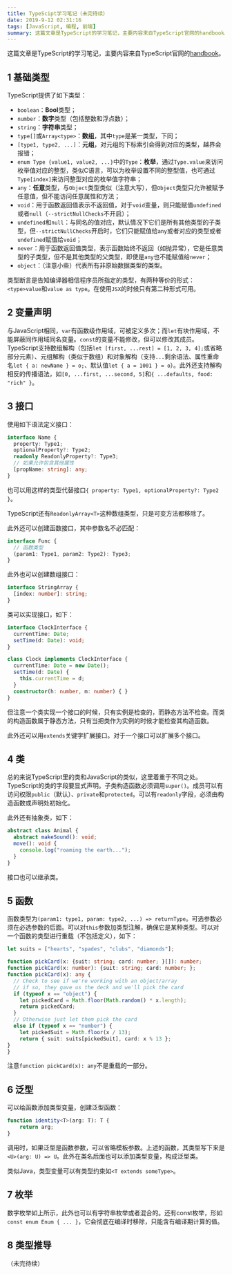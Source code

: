 ```yaml
---
title: TypeScipt学习笔记（未完待续）
date: 2019-9-12 02:31:16
tags: [JavaScript, 编程, 前端]
summary: 这篇文章是TypeScript的学习笔记，主要内容来自TypeScript官网的handbook。
---
```


这篇文章是TypeScript的学习笔记，主要内容来自TypeScript官网的[handbook](https://www.typescriptlang.org/docs/handbook/basic-types.html)。

## 1 基础类型

TypeScript提供了如下类型：

- `boolean`：**Bool**类型；
- `number`：**数字**类型（包括整数和浮点数）；
- `string`：**字符串**类型；
- `type[]`或`Array<type>`：**数组**，其中`type`是某一类型，下同；
- `[type1, type2, ...]`：**元组**，对元组的下标索引会得到对应的类型，越界会报错；
- `enum Type {value1, value2, ...}`中的`Type`：**枚举**，通过`Type.value`来访问枚举值对应的整型，类似C语言，可以为枚举设置不同的整型值，也可通过`Type[index]`来访问整型对应的枚举值字符串；
- `any`：**任意**类型，与`Object`类型类似（注意大写），但`Object`类型只允许被赋予任意值，但不能访问任意属性和方法；
- `void`：用于函数返回值表示不返回值，对于`void`变量，则只能赋值`undefined`或者`null`（`--strictNullChecks`不开启）；
- `undefined`和`null`：与同名的值对应，默认情况下它们是所有其他类型的子类型，但`--strictNullChecks`开启时，它们只能赋值给`any`或者对应的类型或者`undefined`赋值给`void`；
- `never`：用于函数返回值类型，表示函数始终不返回（如抛异常），它是任意类型的子类型，但不是其他类型的父类型，即使是`any`也不能赋值给`never`；
- `object`：（注意小些）代表所有非原始数据类型的类型。

类型断言是告知编译器相信程序员所指定的类型，有两种等价的形式：`<type>value`和`value as type`。在使用`JSX`的时候只有第二种形式可用。

## 2 变量声明

与JavaScript相同，`var`有函数级作用域，可被定义多次；而`let`有块作用域，不能屏蔽同作用域同名变量。`const`的变量不能修改，但可以修改其成员。TypeScript支持数组解构（包括`let [first, ...rest] = [1, 2, 3, 4];`或省略部分元素）、元组解构（类似于数组）和对象解构（支持`...`剩余语法、属性重命名`let { a: newName } = o;`、默认值`let { a = 1001 } = o`）。此外还支持解构相反的传播语法，如`[0, ...first, ...second, 5]`和`{ ...defaults, food: "rich" }`。

## 3 接口

使用如下语法定义接口：

```typescript
interface Name {
  property: Type1;
  optionalProperty?: Type2;
  readonly ReadonlyProperty?: Type3;
  // 如果允许包含其他属性
  [propName: string]: any;
}
```

也可以用这样的类型代替接口`{ property: Type1, optionalProperty?: Type2 }`。

TypeScript还有`ReadonlyArray<T>`这种数组类型，只是可变方法都移除了。

此外还可以创建函数接口，其中参数名不必匹配：

```typescript
interface Func {
  // 函数类型
  (param1: Type1, param2: Type2): Type3;
}
```

此外也可以创建数组接口：

```typescript
interface StringArray {
  [index: number]: string;
}
```

类可以实现接口，如下：

```typescript
interface ClockInterface {
  currentTime: Date;
  setTime(d: Date): void;
}

class Clock implements ClockInterface {
  currentTime: Date = new Date();
  setTime(d: Date) {
    this.currentTime = d;
  }
  constructor(h: number, m: number) { }
}
```

但注意一个类实现一个接口的时候，只有实例是检查的，而静态方法不检查。而类的构造函数属于静态方法，只有当把类作为实例的时候才能检查其构造函数。

此外还可以用`extends`关键字扩展接口。对于一个接口可以扩展多个接口。

## 4 类

总的来说TypeScript里的类和JavaScript的类似，这里着重于不同之处。TypeScript的类的字段要显式声明。子类构造函数必须调用`super()`。成员可以有访问权限`public`（默认）、`private`和`protected`。可以有`readonly`字段，必须由构造函数或声明处初始化。

此外还有抽象类，如下：

```typescript
abstract class Animal {
  abstract makeSound(): void;
  move(): void {
    console.log("roaming the earth...");
  }
}
```

接口也可以继承类。

## 5 函数

函数类型为`(param1: type1, param: type2, ...) => returnType`。可选参数必须在必选参数的后面。可以对`this`参数加类型注解，确保它是某种类型。可以对一个函数的类型进行重载（不包括定义），如下：

```typescript
let suits = ["hearts", "spades", "clubs", "diamonds"];

function pickCard(x: {suit: string; card: number; }[]): number;
function pickCard(x: number): {suit: string; card: number; };
function pickCard(x): any {
  // Check to see if we're working with an object/array
  // if so, they gave us the deck and we'll pick the card
  if (typeof x == "object") {
    let pickedCard = Math.floor(Math.random() * x.length);
    return pickedCard;
  }
  // Otherwise just let them pick the card
  else if (typeof x == "number") {
    let pickedSuit = Math.floor(x / 13);
    return { suit: suits[pickedSuit], card: x % 13 };
}
}
```

注意`function pickCard(x): any`不是重载的一部分。

## 6 泛型

可以给函数添加类型变量，创建泛型函数：

```typescript
function identity<T>(arg: T): T {
    return arg;
}
```

调用时，如果泛型是函数参数，可以省略模板参数。上述的函数，其类型写下来是`<U>(arg: U) => U`。此外在类名后面也可以添加类型变量，构成泛型类。

类似Java，类型变量可以有类型约束如`<T extends someType>`。

## 7 枚举

数字枚举如上所示，此外也可以有字符串枚举或者混合的。还有const枚举，形如`const enum Enum { ... }`，它会彻底在编译时移除，只能含有编译期计算的值。

## 8 类型推导

（未完待续）
